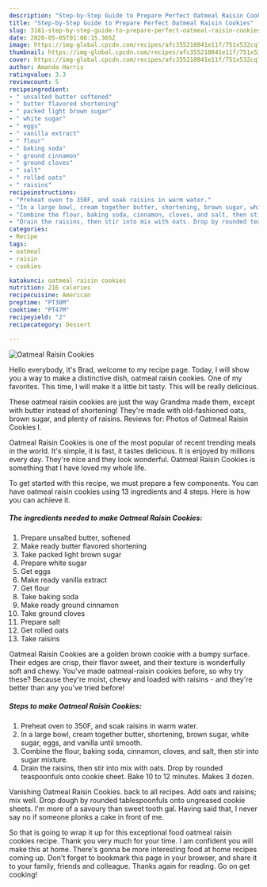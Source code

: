 ```yaml
---
description: "Step-by-Step Guide to Prepare Perfect Oatmeal Raisin Cookies"
title: "Step-by-Step Guide to Prepare Perfect Oatmeal Raisin Cookies"
slug: 3181-step-by-step-guide-to-prepare-perfect-oatmeal-raisin-cookies
date: 2020-05-05T01:08:15.365Z
image: https://img-global.cpcdn.com/recipes/afc355210841e11f/751x532cq70/oatmeal-raisin-cookies-recipe-main-photo.jpg
thumbnail: https://img-global.cpcdn.com/recipes/afc355210841e11f/751x532cq70/oatmeal-raisin-cookies-recipe-main-photo.jpg
cover: https://img-global.cpcdn.com/recipes/afc355210841e11f/751x532cq70/oatmeal-raisin-cookies-recipe-main-photo.jpg
author: Amanda Harris
ratingvalue: 3.3
reviewcount: 5
recipeingredient:
- " unsalted butter softened"
- " butter flavored shortening"
- " packed light brown sugar"
- " white sugar"
- " eggs"
- " vanilla extract"
- " flour"
- " baking soda"
- " ground cinnamon"
- " ground cloves"
- " salt"
- " rolled oats"
- " raisins"
recipeinstructions:
- "Preheat oven to 350F, and soak raisins in warm water."
- "In a large bowl, cream together butter, shortening, brown sugar, white sugar, eggs, and vanilla until smooth."
- "Combine the flour, baking soda, cinnamon, cloves, and salt, then stir into sugar mixture."
- "Drain the raisins, then stir into mix with oats. Drop by rounded teaspoonfuls onto cookie sheet. Bake 10 to 12 minutes. Makes 3 dozen."
categories:
- Recipe
tags:
- oatmeal
- raisin
- cookies

katakunci: oatmeal raisin cookies 
nutrition: 216 calories
recipecuisine: American
preptime: "PT30M"
cooktime: "PT47M"
recipeyield: "2"
recipecategory: Dessert

---
```



![Oatmeal Raisin Cookies](https://img-global.cpcdn.com/recipes/afc355210841e11f/751x532cq70/oatmeal-raisin-cookies-recipe-main-photo.jpg)

Hello everybody, it's Brad, welcome to my recipe page. Today, I will show you a way to make a distinctive dish, oatmeal raisin cookies. One of my favorites. This time, I will make it a little bit tasty. This will be really delicious.

These oatmeal raisin cookies are just the way Grandma made them, except with butter instead of shortening! They&#39;re made with old-fashioned oats, brown sugar, and plenty of raisins. Reviews for: Photos of Oatmeal Raisin Cookies I.

Oatmeal Raisin Cookies is one of the most popular of recent trending meals in the world. It's simple, it is fast, it tastes delicious. It is enjoyed by millions every day. They're nice and they look wonderful. Oatmeal Raisin Cookies is something that I have loved my whole life.


To get started with this recipe, we must prepare a few components. You can have oatmeal raisin cookies using 13 ingredients and 4 steps. Here is how you can achieve it.

<!--inarticleads1-->

##### The ingredients needed to make Oatmeal Raisin Cookies:

1. Prepare  unsalted butter, softened
1. Make ready  butter flavored shortening
1. Take  packed light brown sugar
1. Prepare  white sugar
1. Get  eggs
1. Make ready  vanilla extract
1. Get  flour
1. Take  baking soda
1. Make ready  ground cinnamon
1. Take  ground cloves
1. Prepare  salt
1. Get  rolled oats
1. Take  raisins


Oatmeal Raisin Cookies are a golden brown cookie with a bumpy surface. Their edges are crisp, their flavor sweet, and their texture is wonderfully soft and chewy. You&#39;ve made oatmeal-raisin cookies before, so why try these? Because they&#39;re moist, chewy and loaded with raisins - and they&#39;re better than any you&#39;ve tried before! 

<!--inarticleads2-->

##### Steps to make Oatmeal Raisin Cookies:

1. Preheat oven to 350F, and soak raisins in warm water.
1. In a large bowl, cream together butter, shortening, brown sugar, white sugar, eggs, and vanilla until smooth.
1. Combine the flour, baking soda, cinnamon, cloves, and salt, then stir into sugar mixture.
1. Drain the raisins, then stir into mix with oats. Drop by rounded teaspoonfuls onto cookie sheet. Bake 10 to 12 minutes. Makes 3 dozen.


Vanishing Oatmeal Raisin Cookies. back to all recipes. Add oats and raisins; mix well. Drop dough by rounded tablespoonfuls onto ungreased cookie sheets. I&#39;m more of a savoury than sweet tooth gal. Having said that, I never say no if someone plonks a cake in front of me. 

So that is going to wrap it up for this exceptional food oatmeal raisin cookies recipe. Thank you very much for your time. I am confident you will make this at home. There's gonna be more interesting food at home recipes coming up. Don't forget to bookmark this page in your browser, and share it to your family, friends and colleague. Thanks again for reading. Go on get cooking!
